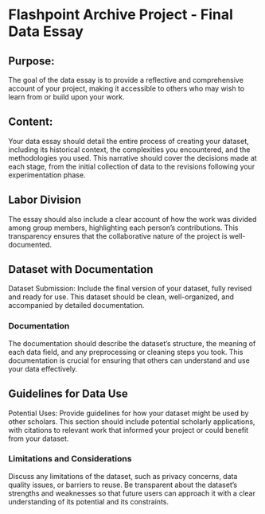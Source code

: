 # Flashpoint Archive Project - Final Data Essay

## Purpose: 
The goal of the data essay is to provide a reflective and comprehensive account of your project, making it accessible to others who may wish to learn from or build upon your work.

## Content: 
Your data essay should detail the entire process of creating your dataset, including its historical context, the complexities you encountered, and the methodologies you used. This narrative should cover the decisions made at each stage, from the initial collection of data to the revisions following your experimentation phase.

## Labor Division 
The essay should also include a clear account of how the work was divided among group members, highlighting each person’s contributions. This transparency ensures that the collaborative nature of the project is well-documented.

## Dataset with Documentation
Dataset Submission: Include the final version of your dataset, fully revised and ready for use. This dataset should be clean, well-organized, and accompanied by detailed documentation.

### Documentation
The documentation should describe the dataset’s structure, the meaning of each data field, and any preprocessing or cleaning steps you took. This documentation is crucial for ensuring that others can understand and use your data effectively.

## Guidelines for Data Use
Potential Uses: Provide guidelines for how your dataset might be used by other scholars. This section should include potential scholarly applications, with citations to relevant work that informed your project or could benefit from your dataset.

### Limitations and Considerations
Discuss any limitations of the dataset, such as privacy concerns, data quality issues, or barriers to reuse. Be transparent about the dataset’s strengths and weaknesses so that future users can approach it with a clear understanding of its potential and its constraints.
